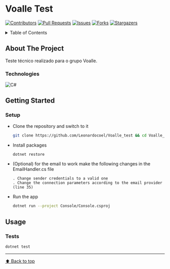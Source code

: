 # Voalle Test

[![Contributors][contributors-shield]][contributors-url]
[![Pull Requests][pull-requests-shield]][pull-requests-url]
[![Issues][issues-shield]][issues-url]
[![Forks][forks-shield]][forks-url]
[![Stargazers][stars-shield]][stars-url]

<details>
  <summary>Table of Contents</summary>
 <ol>
    <li>
      <a href="#about-the-project">About The Project</a>
      <ul>
        <li><a href="#technologies">Technologies</a></li>
      </ul>
    </li>
    <li>
      <a href="#getting-started">Getting Started</a>
      <ul>
        <li><a href="#setup">Setup</a></li>
      </ul>
    </li>
    <li><a href="#usage">Usage</a></li>
     <ul>
        <li><a href="#tests">Tests</a></li>
      </ul>
  </ol>
</details>

## About The Project

Teste técnico realizado para o grupo Voalle.

### Technologies

![C#][c#]

</details>

## Getting Started

### Setup

- Clone the repository and switch to it

  ```bash
  git clone https://github.com/Leonardocoel/Voalle_test && cd Voalle_test/src
  ```

- Install packages

  ```bash
  dotnet restore
  ```

- (Optional) for the email to work make the following changes in the EmailHandler.cs file

  ```text
  . Change sender credentials to a valid one
  . Change the connection parameters according to the email provider (line 35) 
  ```

- Run the app

  ```bash
  dotnet run --project Console/Console.csproj
  ```

## Usage

### Tests

  ```bash
  dotnet test
  ```

---

[⬆ Back to top](#voalle-test)  

<!-- MARKDOWN LINKS & IMAGES -->

[contributors-shield]: https://img.shields.io/github/contributors/Leonardocoel/Voalle_test?style=for-the-badge
[contributors-url]: https://github.com/Leonardocoel/Voalle_test/graphs/contributors
[pull-requests-shield]: https://img.shields.io/github/issues-pr/Leonardocoel/Voalle_test?style=for-the-badge
[pull-requests-url]: https://github.com/Leonardocoel/Voalle_test/pulls
[forks-shield]: https://img.shields.io/github/forks/Leonardocoel/Voalle_test?style=for-the-badge
[forks-url]: https://github.com/Leonardocoel/
[stars-shield]: https://img.shields.io/github/stars/Leonardocoel/Voalle_test?style=for-the-badge
[stars-url]: https://github.com/Leonardocoel/
[issues-shield]: https://img.shields.io/github/issues/Leonardocoel/Voalle_test?style=for-the-badge
[issues-url]: https://github.com/Leonardocoel/
[c#]: https://img.shields.io/badge/c%23-%23239120.svg?style=for-the-badge&logo=c-sharp&logoColor=white
